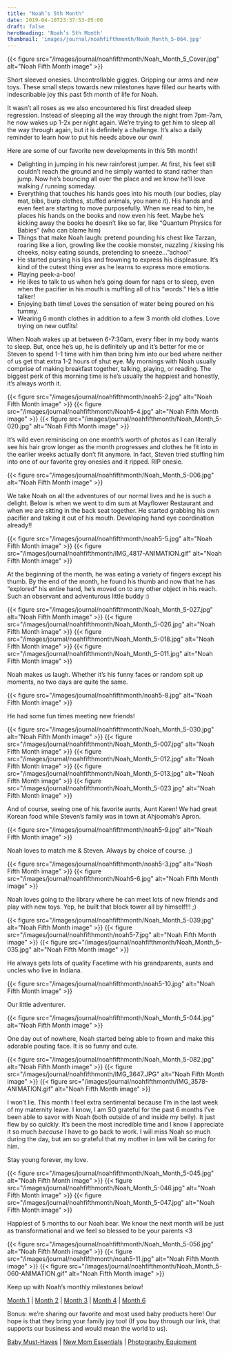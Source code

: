 ```yaml
---
title: "Noah’s 5th Month"
date: 2019-04-10T23:37:53-05:00
draft: false
heroHeading: 'Noah’s 5th Month'
thumbnail: 'images/journal/noahfifthmonth/Noah_Month_5-064.jpg'
---
```


{{< figure src="/images/journal/noahfifthmonth/Noah_Month_5_Cover.jpg" alt="Noah Fifth Month image" >}}

Short sleeved onesies. Uncontrollable giggles. Gripping our arms and new toys. These small steps towards new milestones have filled our hearts with indescribable joy this past 5th month of life for Noah. 

It wasn’t all roses as we also encountered his first dreaded sleep regression. Instead of sleeping all the way through the night from 7pm-7am, he now wakes up 1-2x per night again. We’re trying to get him to sleep all the way through again, but it is definitely a challenge. It’s also a daily reminder to learn how to put his needs above our own!

Here are some of our favorite new developments in this 5th month!

- Delighting in jumping in his new rainforest jumper. At first, his feet still couldn’t reach the ground and he simply wanted to stand rather than jump. Now he’s bouncing all over the place and we know he’ll love walking / running someday. 
- Everything that touches his hands goes into his mouth (our bodies, play mat, bibs, burp clothes, stuffed animals,  you name it). His hands and even feet are starting to move purposefully. When we read to him, he places his hands on the books and now even his feet. Maybe he’s kicking away the books he doesn’t like so far, like “Quantum Physics for Babies” (who can blame him)
- Things that make Noah laugh: pretend pounding his chest like Tarzan, roaring like a lion, growling like the cookie monster, nuzzling / kissing his cheeks, noisy eating sounds, pretending to sneeze…”achoo!”
- He started pursing his lips and frowning to express his displeasure. It’s kind of the cutest thing ever as he learns to express more emotions. 
- Playing peek-a-boo!
- He likes to talk to us when he’s going down for naps or to sleep, even when the pacifier in his mouth is muffling all of his “words.” He’s a little talker!
- Enjoying bath time! Loves the sensation of water being poured on his tummy. 
- Wearing 6 month clothes in addition to a few 3 month old clothes. Love trying on new outfits!

When Noah wakes up at between 6-7:30am, every fiber in my body wants to sleep. But, once he’s up, he is definitely up and it’s better for me or Steven to spend 1-1 time with him than bring him into our bed where neither of us get that extra 1-2 hours of shut eye. My mornings with Noah usually comprise of making breakfast together, talking, playing, or reading. The biggest perk of this morning time is he’s usually the happiest and honestly, it’s always worth it.

{{< figure src="/images/journal/noahfifthmonth/noah5-2.jpg" alt="Noah Fifth Month image" >}}
{{< figure src="/images/journal/noahfifthmonth/Noah5-4.jpg" alt="Noah Fifth Month image" >}}
{{< figure src="/images/journal/noahfifthmonth/Noah_Month_5-020.jpg" alt="Noah Fifth Month image" >}}

It’s wild even reminiscing on one month’s worth of photos as I can literally see his hair grow longer as the month progresses and clothes he fit into in the earlier weeks actually don’t fit anymore. In fact, Steven tried stuffing him into one of our favorite grey onesies and it ripped. RIP onesie.

{{< figure src="/images/journal/noahfifthmonth/Noah_Month_5-006.jpg" alt="Noah Fifth Month image" >}}

We take Noah on all the adventures of our normal lives and he is such a delight. Below is when we went to dim sum at Mayflower Restaurant and when we are sitting in the back seat together. He started grabbing his own pacifier and taking it out of his mouth. Developing hand eye coordination already!!

{{< figure src="/images/journal/noahfifthmonth/noah5-5.jpg" alt="Noah Fifth Month image" >}}
{{< figure src="/images/journal/noahfifthmonth/IMG_4817-ANIMATION.gif" alt="Noah Fifth Month image" >}}

At the beginning of the month, he was eating a variety of fingers except his thumb. By the end of the month, he found his thumb and now that he has “explored” his entire hand, he’s moved on to any other object in his reach. Such an observant and adventurous little buddy :)

{{< figure src="/images/journal/noahfifthmonth/Noah_Month_5-027.jpg" alt="Noah Fifth Month image" >}}
{{< figure src="/images/journal/noahfifthmonth/Noah_Month_5-026.jpg" alt="Noah Fifth Month image" >}}
{{< figure src="/images/journal/noahfifthmonth/Noah_Month_5-018.jpg" alt="Noah Fifth Month image" >}}
{{< figure src="/images/journal/noahfifthmonth/Noah_Month_5-011.jpg" alt="Noah Fifth Month image" >}}

Noah makes us laugh. Whether it’s his funny faces or random spit up moments, no two days are quite the same.

{{< figure src="/images/journal/noahfifthmonth/noah5-8.jpg" alt="Noah Fifth Month image" >}}

He had some fun times meeting new friends!

{{< figure src="/images/journal/noahfifthmonth/Noah_Month_5-030.jpg" alt="Noah Fifth Month image" >}}
{{< figure src="/images/journal/noahfifthmonth/Noah_Month_5-007.jpg" alt="Noah Fifth Month image" >}}
{{< figure src="/images/journal/noahfifthmonth/Noah_Month_5-012.jpg" alt="Noah Fifth Month image" >}}
{{< figure src="/images/journal/noahfifthmonth/Noah_Month_5-013.jpg" alt="Noah Fifth Month image" >}}
{{< figure src="/images/journal/noahfifthmonth/Noah_Month_5-023.jpg" alt="Noah Fifth Month image" >}}

And of course, seeing one of his favorite aunts, Aunt Karen! We had great Korean food while Steven’s family was in town at Ahjoomah’s Apron. 

{{< figure src="/images/journal/noahfifthmonth/noah5-9.jpg" alt="Noah Fifth Month image" >}}

Noah loves to match me & Steven. Always by choice of course. ;)

{{< figure src="/images/journal/noahfifthmonth/noah5-3.jpg" alt="Noah Fifth Month image" >}}
{{< figure src="/images/journal/noahfifthmonth/Noah5-6.jpg" alt="Noah Fifth Month image" >}}

Noah loves going to the library where he can meet lots of new friends and play with new toys. Yep, he built that block tower all by himself!!! ;) 

{{< figure src="/images/journal/noahfifthmonth/Noah_Month_5-039.jpg" alt="Noah Fifth Month image" >}}
{{< figure src="/images/journal/noahfifthmonth/noah5-7.jpg" alt="Noah Fifth Month image" >}}
{{< figure src="/images/journal/noahfifthmonth/Noah_Month_5-035.jpg" alt="Noah Fifth Month image" >}}

He always gets lots of quality Facetime with his grandparents, aunts and uncles who live in Indiana.

{{< figure src="/images/journal/noahfifthmonth/noah5-10.jpg" alt="Noah Fifth Month image" >}}

Our little adventurer. 

{{< figure src="/images/journal/noahfifthmonth/Noah_Month_5-044.jpg" alt="Noah Fifth Month image" >}}

One day out of nowhere, Noah started being able to frown and make this adorable pouting face. It is so funny and cute.

{{< figure src="/images/journal/noahfifthmonth/Noah_Month_5-082.jpg" alt="Noah Fifth Month image" >}}
{{< figure src="/images/journal/noahfifthmonth/IMG_3647.JPG" alt="Noah Fifth Month image" >}}
{{< figure src="/images/journal/noahfifthmonth/IMG_3578-ANIMATION.gif" alt="Noah Fifth Month image" >}}

I won’t lie. This month I feel extra sentimental because I’m in the last week of my maternity leave. I know, I am SO grateful for the past 6 months I’ve been able to savor with Noah (both outside of and inside my belly). It just flew by so quickly. It’s been the most incredible time and I know I appreciate it so much *because* I have to go back to work. I will miss Noah so much during the day, but am so grateful that my mother in law will be caring for him. 

Stay young forever, my love.

{{< figure src="/images/journal/noahfifthmonth/Noah_Month_5-045.jpg" alt="Noah Fifth Month image" >}}
{{< figure src="/images/journal/noahfifthmonth/Noah_Month_5-046.jpg" alt="Noah Fifth Month image" >}}
{{< figure src="/images/journal/noahfifthmonth/Noah_Month_5-047.jpg" alt="Noah Fifth Month image" >}}

Happiest of 5 months to our Noah bear. We know the next month will be just as transformational and we feel so blessed to be your parents <3

{{< figure src="/images/journal/noahfifthmonth/Noah_Month_5-056.jpg" alt="Noah Fifth Month image" >}}
{{< figure src="/images/journal/noahfifthmonth/noah5-11.jpg" alt="Noah Fifth Month image" >}}
{{< figure src="/images/journal/noahfifthmonth/Noah_Month_5-060-ANIMATION.gif" alt="Noah Fifth Month image" >}}

Keep up with Noah’s monthly milestones below!

[Month 1](https://ivanasteven.com/journal/first-month) | [Month 2](https://ivanasteven.com/journal/second-month) | [Month 3](https://ivanasteven.com/journal/third-month) | [Month 4](https://ivanasteven.com/journal/fourth-month) | [Month 6](https://ivanasteven.com/journal/sixth-month)

Bonus: we’re sharing our favorite and most used baby products here! Our hope is that they bring your family joy too! (If you buy through our link, that supports our business and would mean the world to us). 

[Baby Must-Haves](https://kit.com/ivanasteven/our-baby-must-haves) | [New Mom Essentials](https://kit.com/ivanasteven/new-mom-essentials) | [Photography Equipment](https://kit.com/ivanasteven/photography-gear)